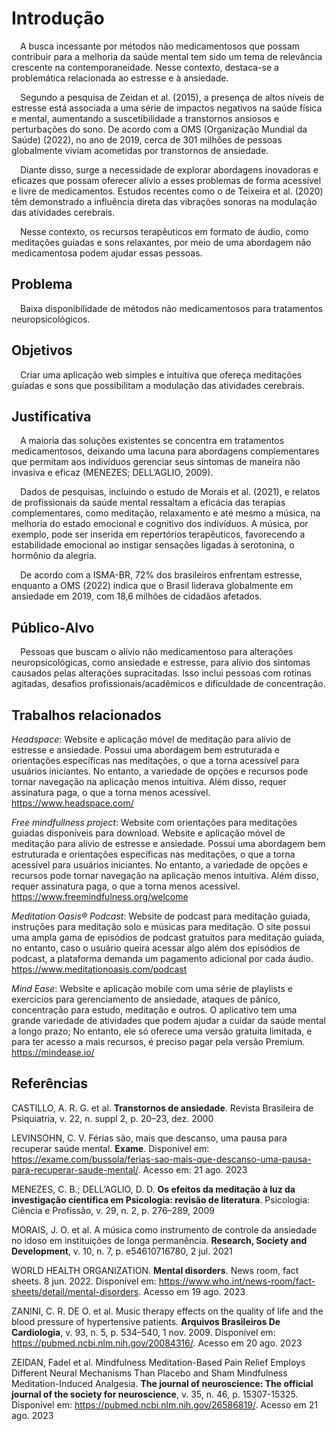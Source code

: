 # Introdução

&emsp;A busca incessante por métodos não medicamentosos que possam contribuir para a melhoria da saúde mental tem sido um tema de relevância crescente na contemporaneidade. Nesse contexto, destaca-se a problemática relacionada ao estresse e à ansiedade. 

&emsp;Segundo a pesquisa de Zeidan et al. (2015), a presença de altos níveis de estresse está associada a uma série de impactos negativos na saúde física e mental, aumentando a suscetibilidade a transtornos ansiosos e perturbações do sono. De acordo com a OMS (Organização Mundial da Saúde) (2022), no ano de 2019, cerca de 301 milhões de pessoas globalmente viviam acometidas por transtornos de ansiedade. 

&emsp;Diante disso, surge a necessidade de explorar abordagens inovadoras e eficazes que possam oferecer alívio a esses problemas de forma acessível e livre de medicamentos. Estudos recentes como o de Teixeira et al. (2020) têm demonstrado a influência direta das vibrações sonoras na modulação das atividades cerebrais. 

&emsp;Nesse contexto, os recursos terapêuticos em formato de áudio, como meditações guiadas e sons relaxantes, por meio de uma abordagem não medicamentosa podem ajudar essas pessoas. 


## Problema

&emsp;Baixa disponibilidade de métodos não medicamentosos para tratamentos neuropsicológicos. 


## Objetivos

&emsp;Criar uma aplicação web simples e intuitiva que ofereça meditações guiadas e sons que possibilitam a modulação das atividades cerebrais. 


## Justificativa

&emsp;A maioria das soluções existentes se concentra em tratamentos medicamentosos, deixando uma lacuna para abordagens complementares que permitam aos indivíduos gerenciar seus sintomas de maneira não invasiva e eficaz (MENEZES; DELL’AGLIO, 2009).  

&emsp;Dados de pesquisas, incluindo o estudo de Morais et al. (2021), e relatos de profissionais da saúde mental ressaltam a eficácia das terapias complementares, como meditação, relaxamento e até mesmo a música, na melhoria do estado emocional e cognitivo dos indivíduos. A música, por exemplo, pode ser inserida em repertórios terapêuticos, favorecendo a estabilidade emocional ao instigar sensações ligadas à serotonina, o hormônio da alegria.

&emsp;De acordo com a ISMA-BR, 72% dos brasileiros enfrentam estresse, enquanto a OMS (2022) indica que o Brasil liderava globalmente em ansiedade em 2019, com 18,6 milhões de cidadãos afetados. 

## Público-Alvo

&emsp;Pessoas que buscam o alívio não medicamentoso para alterações neuropsicológicas, como ansiedade e estresse, para alívio dos sintomas causados pelas alterações supracitadas. Isso inclui pessoas com rotinas agitadas, desafios profissionais/acadêmicos e dificuldade de concentração.

## Trabalhos relacionados

*Headspace*: Website e aplicação móvel de meditação para alívio de estresse e ansiedade. Possui uma abordagem bem estruturada e orientações específicas nas meditações, o que a torna acessível para usuários iniciantes. No entanto, a variedade de opções e recursos pode tornar navegação na aplicação menos intuitiva. Além disso, requer assinatura paga, o que a torna menos acessível. <https://www.headspace.com/>  


*Free mindfullness project*: Website com orientações para meditações guiadas disponíveis para download. Website e aplicação móvel de meditação para alívio de estresse e ansiedade. Possui uma abordagem bem estruturada e orientações específicas nas meditações, o que a torna acessível para usuários iniciantes. No entanto, a variedade de opções e recursos pode tornar navegação na aplicação menos intuitiva. Além disso, requer assinatura paga, o que a torna menos acessível. <https://www.freemindfulness.org/welcome>  


*Meditation Oasis® Podcast*: Website de podcast para meditação guiada, instruções para meditação solo e músicas para meditação. O site possui uma ampla gama de episódios de podcast gratuitos para meditação guiada, no entanto, caso o usuário queira acessar algo além dos episódios de podcast, a plataforma demanda um pagamento adicional por cada áudio.  <https://www.meditationoasis.com/podcast>  


*Mind Ease*: Website e aplicação mobile com uma série de playlists e exercícios para gerenciamento de ansiedade, ataques de pânico, concentração para estudo, meditação e outros. O aplicativo tem uma grande variedade de atividades que podem ajudar a cuidar da saúde mental a longo prazo; No entanto, ele só oferece uma versão gratuita limitada, e para ter acesso a mais recursos, é preciso pagar pela versão Premium. <https://mindease.io/> 


## Referências

CASTILLO, A. R. G. et al. **Transtornos de ansiedade**. Revista Brasileira de Psiquiatria, v. 22, n. suppl 2, p. 20–23, dez. 2000 

LEVINSOHN, C. V. Férias são, mais que descanso, uma pausa para recuperar saúde mental. **Exame**. Disponível em: <https://exame.com/bussola/ferias-sao-mais-que-descanso-uma-pausa-para-recuperar-saude-mental/>. Acesso em: 21 ago. 2023 

MENEZES, C. B.; DELL’AGLIO, D. D. **Os efeitos da meditação à luz da investigação científica em Psicologia: revisão de literatura**. Psicologia: Ciência e Profissão, v. 29, n. 2, p. 276–289, 2009 

MORAIS, J. O. et al. A música como instrumento de controle da ansiedade no idoso em instituições de longa permanência. **Research, Society and Development**, v. 10, n. 7, p. e54610716780, 2 jul. 2021 

WORLD HEALTH ORGANIZATION. **Mental disorders**. News room, fact sheets.  8 jun. 2022. Disponível em: <https://www.who.int/news-room/fact-sheets/detail/mental-disorders>. Acesso em 19 ago. 2023

ZANINI, C. R. DE O. et al. Music therapy effects on the quality of life and the blood pressure of hypertensive patients. **Arquivos Brasileiros De Cardiologia**, v. 93, n. 5, p. 534–540, 1 nov. 2009. Disponível em: <https://pubmed.ncbi.nlm.nih.gov/20084316/>. Acesso em 20 ago. 2023 

ZEIDAN, Fadel et al. Mindfulness Meditation-Based Pain Relief Employs Different Neural Mechanisms Than Placebo and Sham Mindfulness Meditation-Induced Analgesia.  **The journal of neuroscience: The official journal of the society for neuroscience**, v. 35, n. 46, p. 15307-15325. Disponível em: <https://pubmed.ncbi.nlm.nih.gov/26586819/>. Acesso em 21 ago. 2023 
